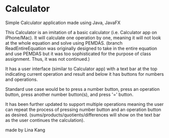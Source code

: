 # Calculator
Simple Calculator application made using Java, JavaFX

This Calculator is an imitation of a basic calculator (i.e. Calculator app on iPhone/Mac).
It will calculate one operation by one, meaning it will not look at the whole equation and solve using PEMDAS.
(branch ReadEntireEquation was originally designed to take in the entire equation and use PEMDAS but it was too sophisticated for the purpose of class assignment. Thus, it was not continued.)

It has a user interface (similar to Calculator app) with a text bar at the top indicating current operation and result and below it has buttons for numbers and operations.

Standard use case would be to press a number button, press an operation button, press another number button(s), and press '=' button.

It has been further updated to support multiple operations meaning the user can repeat the process of pressing number button and an operation button as desired.
(sums/products/quotients/differences will show on the text bar as the user continues the calculation).

made by Lina Kang
